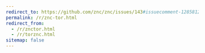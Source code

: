 ```yaml
---
redirect_to: https://github.com/znc/znc/issues/143#issuecomment-12858126
permalink: /r/znc-tor.html
redirect_from:
  - /r/znctor.html
  - /r/torznc.html
sitemap: false
---
```

